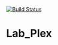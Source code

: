 [![Build Status](https://travis-ci.org/vancitylana/Lab_Plex.svg?branch=main)](https://travis-ci.org/vancitylana/Lab_Plex)
# Lab_Plex

